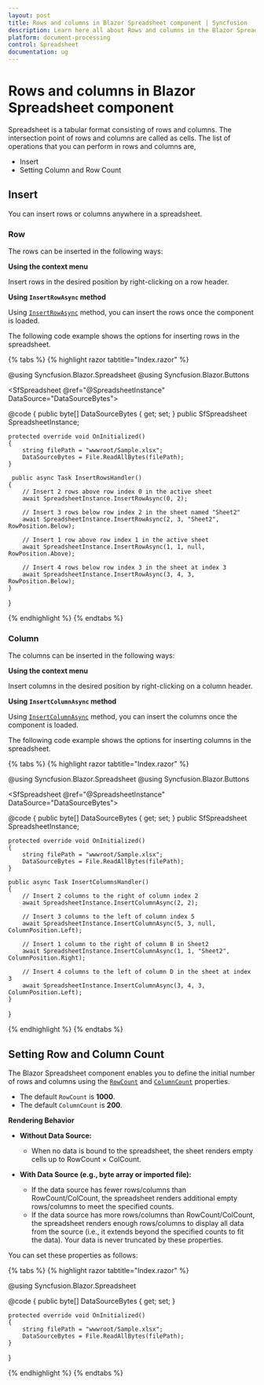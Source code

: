 ```yaml
---
layout: post
title: Rows and columns in Blazor Spreadsheet component | Syncfusion
description: Learn here all about Rows and columns in the Blazor Spreadsheet component and more.
platform: document-processing
control: Spreadsheet
documentation: ug
---
```


# Rows and columns in Blazor Spreadsheet component

Spreadsheet is a tabular format consisting of rows and columns. The intersection point of rows and columns are called as cells. The list of operations that you can perform in rows and columns are,

*   Insert
*   Setting Column and Row Count

## Insert

You can insert rows or columns anywhere in a spreadsheet.

### Row

The rows can be inserted in the following ways:

**Using the context menu**

 Insert rows in the desired position by right-clicking on a row header.

**Using `InsertRowAsync` method**

Using [`InsertRowAsync`](https://help.syncfusion.com/cr/blazor/Syncfusion.Blazor.Spreadsheet.SfSpreadsheet.html#Syncfusion_Blazor_Spreadsheet_SfSpreadsheet_InsertRowAsync_System_Int32_System_Int32_System_Object_Syncfusion_Blazor_Spreadsheet_RowPosition_) method, you can insert the rows once the component is loaded.

The following code example shows the options for inserting rows in the spreadsheet.

{% tabs %}
{% highlight razor tabtitle="Index.razor" %}

@using Syncfusion.Blazor.Spreadsheet
@using Syncfusion.Blazor.Buttons

<SfButton OnClick="InsertRowsHandler" Content="Insert Rows"></SfButton>
<SfSpreadsheet @ref="@SpreadsheetInstance" DataSource="DataSourceBytes">
    <SpreadsheetRibbon></SpreadsheetRibbon>
</SfSpreadsheet>

@code {
    public byte[] DataSourceBytes { get; set; }
    public SfSpreadsheet SpreadsheetInstance;

    protected override void OnInitialized()
    {
        string filePath = "wwwroot/Sample.xlsx";
        DataSourceBytes = File.ReadAllBytes(filePath);
    }

     public async Task InsertRowsHandler()
    {
        // Insert 2 rows above row index 0 in the active sheet
        await SpreadsheetInstance.InsertRowAsync(0, 2);

        // Insert 3 rows below row index 2 in the sheet named "Sheet2"
        await SpreadsheetInstance.InsertRowAsync(2, 3, "Sheet2", RowPosition.Below);

        // Insert 1 row above row index 1 in the active sheet
        await SpreadsheetInstance.InsertRowAsync(1, 1, null, RowPosition.Above);

        // Insert 4 rows below row index 3 in the sheet at index 3
        await SpreadsheetInstance.InsertRowAsync(3, 4, 3, RowPosition.Below);
    }
}

{% endhighlight %}
{% endtabs %}

### Column

The columns can be inserted in the following ways:

**Using the context menu**

Insert columns in the desired position by right-clicking on a column header.

**Using `InsertColumnAsync` method**

Using [`InsertColumnAsync`](https://help.syncfusion.com/cr/blazor/Syncfusion.Blazor.Spreadsheet.SfSpreadsheet.html#Syncfusion_Blazor_Spreadsheet_SfSpreadsheet_InsertColumnAsync_System_Int32_System_Int32_System_Object_Syncfusion_Blazor_Spreadsheet_ColumnPosition_) method, you can insert the columns once the component is loaded.

The following code example shows the options for inserting columns in the spreadsheet.

{% tabs %}
{% highlight razor tabtitle="Index.razor" %}

@using Syncfusion.Blazor.Spreadsheet
@using Syncfusion.Blazor.Buttons

<SfButton OnClick="InsertColumnsHandler" Content="Insert Columns"></SfButton>
<SfSpreadsheet @ref="@SpreadsheetInstance" DataSource="DataSourceBytes">
    <SpreadsheetRibbon></SpreadsheetRibbon>
</SfSpreadsheet>

@code {
    public byte[] DataSourceBytes { get; set; }
    public SfSpreadsheet SpreadsheetInstance;

    protected override void OnInitialized()
    {
        string filePath = "wwwroot/Sample.xlsx";
        DataSourceBytes = File.ReadAllBytes(filePath);
    }

    public async Task InsertColumnsHandler()
    {
        // Insert 2 columns to the right of column index 2
        await SpreadsheetInstance.InsertColumnAsync(2, 2);

        // Insert 3 columns to the left of column index 5
        await SpreadsheetInstance.InsertColumnAsync(5, 3, null, ColumnPosition.Left);

        // Insert 1 column to the right of column B in Sheet2
        await SpreadsheetInstance.InsertColumnAsync(1, 1, "Sheet2", ColumnPosition.Right);

        // Insert 4 columns to the left of column D in the sheet at index 3
        await SpreadsheetInstance.InsertColumnAsync(3, 4, 3, ColumnPosition.Left);
    }
}

{% endhighlight %}
{% endtabs %}

## Setting Row and Column Count

The Blazor Spreadsheet component enables you to define the initial number of rows and columns using the [`RowCount`](https://help.syncfusion.com/cr/blazor/Syncfusion.Blazor.Spreadsheet.SfSpreadsheet.html#Syncfusion_Blazor_Spreadsheet_SfSpreadsheet_RowCount) and [`ColumnCount`](https://help.syncfusion.com/cr/blazor/Syncfusion.Blazor.Spreadsheet.SfSpreadsheet.html#Syncfusion_Blazor_Spreadsheet_SfSpreadsheet_ColumnCount) properties.

*   The default `RowCount` is **1000**.
*   The default `ColumnCount` is **200**.

**Rendering Behavior**

- **Without Data Source:** 

  - When no data is bound to the spreadsheet, the sheet renders empty cells up to RowCount × ColCount.

- **With Data Source (e.g., byte array or imported file):**

  - If the data source has fewer rows/columns than RowCount/ColCount, the spreadsheet renders additional empty rows/columns to meet the specified counts.
  - If the data source has more rows/columns than RowCount/ColCount, the spreadsheet renders enough rows/columns to display all data from the source (i.e., it extends beyond the specified counts to fit the data). Your data is never truncated by these properties.


You can set these properties as follows:

{% tabs %}
{% highlight razor tabtitle="Index.razor" %}

@using Syncfusion.Blazor.Spreadsheet

<SfSpreadsheet DataSource="DataSourceBytes" RowCount="1200" ColumnCount="300" >
    <SpreadsheetRibbon></SpreadsheetRibbon>
</SfSpreadsheet>

@code {
    public byte[] DataSourceBytes { get; set; }

    protected override void OnInitialized()
    {
        string filePath = "wwwroot/Sample.xlsx";
        DataSourceBytes = File.ReadAllBytes(filePath);
    }
}

{% endhighlight %}
{% endtabs %}